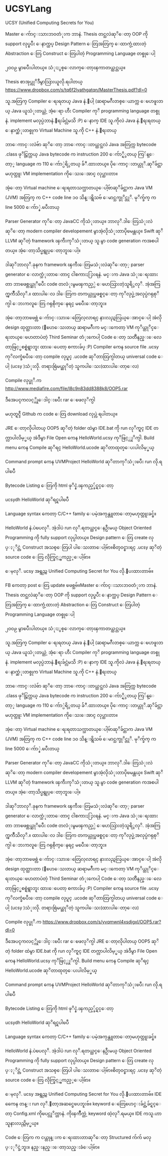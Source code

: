 # UCSYLang
UCSY (Unified Computing Secrets for You)

Master ေက်ာင္းသားဘ၀တံုးက ဘာနဲ. Thesis တင္သလဲဆုိေတာ့
OOP ကို support လုပ္ၿပီး ေနာက္ထပ္ Design Pattern ေတြအတြက္ ေထာက္ပံ့ထားတဲ့
Abstraction ေတြ Construct ေတြပါတဲ့ Programming Language တစ္ခုေပါ့

၂၀၀၉ မွာၿပီးပါတယ္။ သံုးႏွစ္ေလာက္ေတာ့ၾကာတယ္ထင္တယ္။

Thesis စာအုပ္ကုိဒီမွာသြားယူလို.ရပါတယ္
https://www.dropbox.com/s/tq6f2lyathgatqn/MasterThesis.pdf?dl=0

သူ.အတြက္ Compiler ေရးရတယ္ Java နဲ.ေပါ့
(ဆရာမဂ်ီးတစ္ေယာက္က ေၿပာဖူးတယ္ Java ယူသံုးတယ္တဲ့ အံ့ေရာ
ဟီး Compiler ကုိ programming language တစ္ခုနဲ. implement မလုပ္ပဲဘာနဲ.ေရးခ်င္လဲမသိ :P)
ေနာက္ IDE သူ.ကိုလဲ Java နဲ.ေရးရတယ္
ေနာက္ဆံုးတစ္ခုက Virtual Machine သူ.ကို C++ နဲ.ေရးတယ္

ဘာေကာင္းလဲဗ်ာ ဆုိေတာ့ ဘာေကာင္းတယ္ထင္သလဲ
Java အတြက္က bytecode .class ဖုိင္ထြက္တယ္
Java bytecode က instruction 200 ေက်ာ္ရိွတယ္
ကြ်န္ေတာ့္ language က 110 ေက်ာ္ပဲရိွတယ္
ခ်ံဳ.ထားတယ္။ ပိုေကာင္းတယ္လုိ.ဆုိခ်င္တာမဟုတ္ဘူး VM implementation ကိုေသးေအာင္ လုပ္ထားတာ။

အဲ့ေတာ့ Virtual machine ေရးရတာသက္သာတယ္ေပါ့ဗ်ာဆုိခ်င္တာက Java VM (JVM) အတြက္ က C++ code line ၁၀ သိန္းရွိသဗ်
ေမာင္သက္ခုိင္တုိ. မုိက္ခ်က္ က line 5000 ေက်ာ္နဲ.ၿပီးတယ္

Parser Generator ကုိေတာ့ JavaCC ကိုသံုးတယ္။ ဘာလုိ.ဒါေတြသံုးလဲဆုိေတာ့ modern compiler developement မွာအဲ့လိုသံုးတာပိုၿမန္တယ္။ Swift ဆုိ LLVM ဆုိတဲ့ framework ၾကီးကုိသံုးတယ္ သူ.မွာ code generation ကအစပါတယ္။ အဲ့ေတာ့သိပ္မရွုပ္ေတာ့ဘူးေပါ့။

ဒါဆုိဘာလုိ.ခုနက framework ၾကီးေတြမသံုးလဲဆုိေတာ့့ parser generator ေလာက္သံုးတာေတာင္ ငါစကားႏြားရနဲ. မင္းက Java သံုးေရးထားတာ ဘာၿဖစ္တယ္ဆုိၿပီး code တလံုးမွမၾကည့္ပဲ ေၿပာသြားတဲ့သူရိွလုိ. အဲ့အကြက္ၾကိဳသိလုိ.။ ထားပါေလ ဒါေတြက တကယ္လုပ္ၿဖစ္ရင္ေတာ့ ကုိလုပ္မဲ့အလုပ္ပဲဂရုစုိက္ပါ ေဘးကလူေတြ ဂရုစိုက္ေနရင္ မၿပီးေတာ့ဘူး။

အဲ့ေတာ့ဘာၿဖစ္လဲ ေက်ာင္းသားေတြေလ့လာရင္ နားလည္ရလြယ္ေအာင္ေပါ့ အဲလို design ထုတ္ထားတာ
(ေၿပာေသးတယ္ ဆရာမဂ်ီးက မင္းကေတာ့ VM ကုိယ္တုိင္ေရးတယ္ေၿပာတာပဲတဲ့ Third Seminar တံုးကေပါ့ Code ေတာ့ သတၱိနည္းေလေတာ့ဖြင့္မစစ္ရဲရွာဘူး ထားေပေတာ့ စကားခ်ပ္ :P)
Compiler ကေန source file .ucsy ကုိလက္ခံၿပီးေတာ့ compile လုပ္ရင္ .ucode ဆုိတာထြက္ပါတယ္
universal code ေပါ့ (ucsy )သံုးလို. တရားစြဲမယ္ဆုိတဲ့ သူကပါေသး(ထားပါေတာ့ေလ)

Compile လုပ္ဖုိ.က 
http://www.mediafire.com/file/l8c9n83dd8388k8/OOP5.rar

ဒီအေပၚကလင့္ကိုေဒါင္းၿပီး rar ေၿဖလုိက္ပါ

မဟုတ္ရင္ဒီ Github က code ေတြ download လုပ္လဲ ရပါတယ္။

JRE ေတာ့လိုပါတယ္ OOP5 ဆုိတဲ့ folder ထဲမွာ IDE.bat ကို run လုိက္ရင္ IDE တက္လာပါလိမ့္မယ္
အဲဒီမွာ File Open ကေန HelloWorld.ucsy ကုိဖြင့္လုိက္ပါ. Build menu ကေန Compile ဆုိရင္
HelloWorld.ucode ဆုိတာထုတ္ေပးပါလိမ့္မယ္

Command prompt ကေန UVMProject HelloWorld
ဆုိတာကုိသံုးၿပီး run လို.ရပါၿပီ

Bytecode Listing ေတြကို html ဖုိင္နဲ.ၾကည့္ခ်င္ရင္ေတာ့

ucsydh HelloWorld
ဆုိရင္ရပါၿပီ

Language syntax ကေတာ့ C/C++ family ေပမဲ့အကုန္တူတာေတာ့မဟုတ္ဘူးခင္ဗ်။

HelloWorld နဲ.ပဲၿပလုိ. အဲ့ဒါပဲ run လုိ.ရတယ္ထင္ေနဦးမယ္ Object Oriented Programming ကို fully support လုပ္ပါတယ္။ Design pattern ေတြ create လုပ္ႏုိင္တဲ့ Construct အသစ္ေတြပါ ပါေသးတာေပါ့ဗ်ာ။စိတ္၀င္စားရင္ .ucsy ဆုိတဲ့ source code ေတြ လိုက္ဖြင့္ၾကည့္ေပါ့ဗ်ာ။

ေမ့လုိ. ucsy အရွည္က Unified Computing Secret for You လို.ေပးထားတာဗ်။

FB ကေတာ့ post ေတြ update ၿဖစ္သဗ်။Master ေက်ာင္းသားဘ၀တံုးက ဘာနဲ. Thesis တင္သလဲဆုိေတာ့
OOP ကို support လုပ္ၿပီး ေနာက္ထပ္ Design Pattern ေတြအတြက္ ေထာက္ပံ့ထားတဲ့
Abstraction ေတြ Construct ေတြပါတဲ့ Programming Language တစ္ခုေပါ့

၂၀၀၉ မွာၿပီးပါတယ္။ သံုးႏွစ္ေလာက္ေတာ့ၾကာတယ္ထင္တယ္။

သူ.အတြက္ Compiler ေရးရတယ္ Java နဲ.ေပါ့
(ဆရာမဂ်ီးတစ္ေယာက္က ေၿပာဖူးတယ္ Java ယူသံုးတယ္တဲ့ အံ့ေရာ
ဟီး Compiler ကုိ programming language တစ္ခုနဲ. implement မလုပ္ပဲဘာနဲ.ေရးခ်င္လဲမသိ :P)
ေနာက္ IDE သူ.ကိုလဲ Java နဲ.ေရးရတယ္
ေနာက္ဆံုးတစ္ခုက Virtual Machine သူ.ကို C++ နဲ.ေရးတယ္

ဘာေကာင္းလဲဗ်ာ ဆုိေတာ့ ဘာေကာင္းတယ္ထင္သလဲ
Java အတြက္က bytecode .class ဖုိင္ထြက္တယ္
Java bytecode က instruction 200 ေက်ာ္ရိွတယ္
ကြ်န္ေတာ့္ language က 110 ေက်ာ္ပဲရိွတယ္
ခ်ံဳ.ထားတယ္။ ပိုေကာင္းတယ္လုိ.ဆုိခ်င္တာမဟုတ္ဘူး VM implementation ကိုေသးေအာင္ လုပ္ထားတာ။

အဲ့ေတာ့ Virtual machine ေရးရတာသက္သာတယ္ေပါ့ဗ်ာဆုိခ်င္တာက Java VM (JVM) အတြက္ က C++ code line ၁၀ သိန္းရွိသဗ်
ေမာင္သက္ခုိင္တုိ. မုိက္ခ်က္ က line 5000 ေက်ာ္နဲ.ၿပီးတယ္

Parser Generator ကုိေတာ့ JavaCC ကိုသံုးတယ္။ ဘာလုိ.ဒါေတြသံုးလဲဆုိေတာ့ modern compiler developement မွာအဲ့လိုသံုးတာပိုၿမန္တယ္။ Swift ဆုိ LLVM ဆုိတဲ့ framework ၾကီးကုိသံုးတယ္ သူ.မွာ code generation ကအစပါတယ္။ အဲ့ေတာ့သိပ္မရွုပ္ေတာ့ဘူးေပါ့။

ဒါဆုိဘာလုိ.ခုနက framework ၾကီးေတြမသံုးလဲဆုိေတာ့့ parser generator ေလာက္သံုးတာေတာင္ ငါစကားႏြားရနဲ. မင္းက Java သံုးေရးထားတာ ဘာၿဖစ္တယ္ဆုိၿပီး code တလံုးမွမၾကည့္ပဲ ေၿပာသြားတဲ့သူရိွလုိ. အဲ့အကြက္ၾကိဳသိလုိ.။ ထားပါေလ ဒါေတြက တကယ္လုပ္ၿဖစ္ရင္ေတာ့ ကုိလုပ္မဲ့အလုပ္ပဲဂရုစုိက္ပါ ေဘးကလူေတြ ဂရုစိုက္ေနရင္ မၿပီးေတာ့ဘူး။

အဲ့ေတာ့ဘာၿဖစ္လဲ ေက်ာင္းသားေတြေလ့လာရင္ နားလည္ရလြယ္ေအာင္ေပါ့ အဲလို design ထုတ္ထားတာ
(ေၿပာေသးတယ္ ဆရာမဂ်ီးက မင္းကေတာ့ VM ကုိယ္တုိင္ေရးတယ္ေၿပာတာပဲတဲ့ Third Seminar တံုးကေပါ့ Code ေတာ့ သတၱိနည္းေလေတာ့ဖြင့္မစစ္ရဲရွာဘူး ထားေပေတာ့ စကားခ်ပ္ :P)
Compiler ကေန source file .ucsy ကုိလက္ခံၿပီးေတာ့ compile လုပ္ရင္ .ucode ဆုိတာထြက္ပါတယ္
universal code ေပါ့ (ucsy )သံုးလို. တရားစြဲမယ္ဆုိတဲ့ သူကပါေသး(ထားပါေတာ့ေလ)

Compile လုပ္ဖုိ.က
https://www.dropbox.com/s/yvqmwnl4xsdjgxl/OOP5.rar?dl=0

ဒီအေပၚကလင့္ကိုေဒါင္းၿပီး rar ေၿဖလုိက္ပါ
JRE ေတာ့လိုပါတယ္ OOP5 ဆုိတဲ့ folder ထဲမွာ IDE.bat ကို run လုိက္ရင္ IDE တက္လာပါလိမ့္မယ္
အဲဒီမွာ File Open ကေန HelloWorld.ucsy ကုိဖြင့္လုိက္ပါ. Build menu ကေန Compile ဆုိရင္
HelloWorld.ucode ဆုိတာထုတ္ေပးပါလိမ့္မယ္

Command prompt ကေန UVMProject HelloWorld
ဆုိတာကုိသံုးၿပီး run လို.ရပါၿပီ

Bytecode Listing ေတြကို html ဖုိင္နဲ.ၾကည့္ခ်င္ရင္ေတာ့

ucsydh HelloWorld
ဆုိရင္ရပါၿပီ

Language syntax ကေတာ့ C/C++ family ေပမဲ့အကုန္တူတာေတာ့မဟုတ္ဘူးခင္ဗ်။

HelloWorld နဲ.ပဲၿပလုိ. အဲ့ဒါပဲ run လုိ.ရတယ္ထင္ေနဦးမယ္ Object Oriented Programming ကို fully support လုပ္ပါတယ္။ Design pattern ေတြ create လုပ္ႏုိင္တဲ့ Construct အသစ္ေတြပါ ပါေသးတာေပါ့ဗ်ာ။စိတ္၀င္စားရင္ .ucsy ဆုိတဲ့ source code ေတြ လိုက္ဖြင့္ၾကည့္ေပါ့ဗ်ာ။

ေမ့လုိ. ucsy အရွည္က Unified Computing Secret for You လို.ေပးထားတာဗ်။
IDE ကေေန တန္း run လုိ.ေတာ့အဆင္မေၿပဘူးဗ်။
keyword ေတြေၿပာင္းခ်င္ထဲ့ခ်င္ရင္ေတာ့ Config.xml ကိုၿပင္လုိက္တာနဲ. ကိုၾကိဳက္တဲ့ keyword ထဲ့လုိ.ရမယ္။ IDE ကသူ.ဟာသူနားလည္လိမ့္မယ္။ 

Code ေတြက က ငယ္တုန္းက ေရးထားတာဆုိေတာ့ Structured က်က် မလုပ္ႏုိင္ခဲ့ဘူး။ နည္းနည္းေတာ့သည္းခံေပါ့ဗ်ာ။
